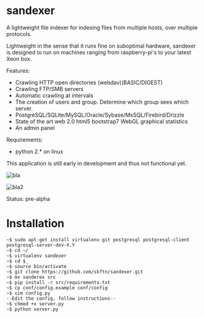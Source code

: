 sandexer
========
A lightweight file indexer for indexing files from multiple hosts, over multiple protocols.

Lightweight in the sense that it runs fine on suboptimal hardware, sandexer is designed to run on machines ranging from raspberry-pi's to your latest Xeon box.

Features:
- Crawling HTTP open directories (webdav)(BASIC/DIGEST)
- Crawling FTP/SMB servers
- Automatic crawling at intervals
- The creation of users and group. Determine which group sees which server.
- PostgreSQL/SQLite/MySQL/Oracle/Sybase/MsSQL/Firebird/Drizzle
- State of the art web 2.0 html5 bootstrap7 WebGL graphical statistics
- An admin panel

Requirements:
- python 2.* on linux

This application is still early in development and thus not functional yet.

![bla](http://imgur.com/cdRb50V.png)

![bla2](http://imgur.com/7pdGXe9.png)

Status: pre-alpha

Installation
===================================================
    ~$ sudo apt-get install virtualenv git postgresql postgresql-client postgresql-server-dev-X.Y
    ~$ cd ~/
    ~$ virtualenv sandexer
    ~$ cd $_
    ~$ source bin/activate
    ~$ git clone https://github.com/skftn/sandexer.git
    ~$ mv sanderex src
    ~$ pip install -r src/requirements.txt
    ~$ cp conf/config.example conf/config
    ~$ vim config.py
    --Edit the config, follow instructions--
    ~$ chmod +x server.py
    ~$ python server.py
